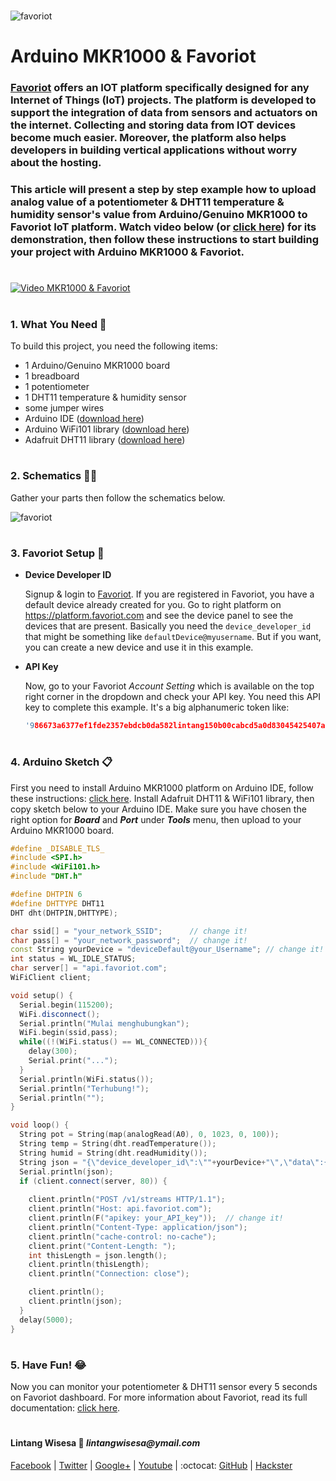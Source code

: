 #

![favoriot](https://www.favoriot.com/wp-content/uploads/2017/03/favoriot-1.png)

# Arduino MKR1000 & Favoriot

### **[Favoriot](https://www.favoriot.com/home/iotplatform)** offers an IOT platform specifically designed for any Internet of Things (IoT) projects. The platform is developed to support the integration of data from sensors and actuators on the internet. Collecting and storing data from IOT devices become much easier. Moreover, the platform also helps developers in building vertical applications without worry about the hosting. 

### This article will present a step by step example how to upload analog value of a potentiometer & DHT11 temperature & humidity sensor's value from Arduino/Genuino MKR1000 to Favoriot IoT platform. Watch video below (or [click here](https://www.youtube.com/watch?v=snorUeH-t38)) for its demonstration, then follow these instructions to start building your project with Arduino MKR1000 & Favoriot.

#

[![Video MKR1000 & Favoriot](https://img.youtube.com/vi/snorUeH-t38/0.jpg)](https://www.youtube.com/watch?v=snorUeH-t38)

#

### **1. What You Need** :gift:
To build this project, you need the following items:
- 1 Arduino/Genuino MKR1000 board
- 1 breadboard
- 1 potentiometer
- 1 DHT11 temperature & humidity sensor
- some jumper wires
- Arduino IDE ([download here](https://www.arduino.cc/en/Main/Software))
- Arduino WiFi101 library ([download here](https://www.arduino.cc/en/Reference/WiFi101))
- Adafruit DHT11 library ([download here](https://github.com/adafruit/DHT-sensor-library))

#

### **2. Schematics** :wrench::hammer:

Gather your parts then follow the schematics below.

![favoriot](https://www.favoriot.com/wp-content/uploads/2017/03/favoriot-1.png)

#

### **3. Favoriot Setup** :purple_heart:

- __Device Developer ID__

  Signup & login to [Favoriot](https://platform.favoriot.com/login). If you are registered in Favoriot, you have a default device already created for you. Go to right platform on https://platform.favoriot.com and see the device panel to see the devices that are present. Basically you need the ```device_developer_id``` that might be something like ```defaultDevice@myusername```. But if you want, you can create a new device and use it in this example.

- __API Key__

  Now, go to your Favoriot *Account Setting* which is available on the top right corner in the dropdown and check your API key. You need this API key to complete this example. It's a big alphanumeric token like:
  ```c++
  '986673a6377ef1fde2357ebdcb0da582lintang150b00cabcd5a0d83045425407ab4'
  ```

#

### **4. Arduino Sketch** :clipboard:

First you need to install Arduino MKR1000 platform on Arduino IDE, follow these instructions: [click here](https://www.arduino.cc/en/Guide/MKR1000). Install Adafruit DHT11 & WiFi101 library, then copy sketch below to your Arduino IDE. Make sure you have chosen the right option for **_Board_** and **_Port_** under **_Tools_** menu, then upload to your Arduino MKR1000 board.

```c++
#define _DISABLE_TLS_
#include <SPI.h>
#include <WiFi101.h>
#include "DHT.h" 

#define DHTPIN 6
#define DHTTYPE DHT11
DHT dht(DHTPIN,DHTTYPE);

char ssid[] = "your_network_SSID";      // change it!
char pass[] = "your_network_password";  // change it!
const String yourDevice = "deviceDefault@your_Username"; // change it!
int status = WL_IDLE_STATUS;
char server[] = "api.favoriot.com";
WiFiClient client;

void setup() {
  Serial.begin(115200);
  WiFi.disconnect();
  Serial.println("Mulai menghubungkan");
  WiFi.begin(ssid,pass);
  while((!(WiFi.status() == WL_CONNECTED))){
    delay(300);
    Serial.print("...");
  }
  Serial.println(WiFi.status());
  Serial.println("Terhubung!");
  Serial.println("");
}

void loop() {
  String pot = String(map(analogRead(A0), 0, 1023, 0, 100));
  String temp = String(dht.readTemperature());
  String humid = String(dht.readHumidity());
  String json = "{\"device_developer_id\":\""+yourDevice+"\",\"data\":{\"Potentio\":\""+pot+"\",\"Temperature\":\""+temp+"\",\"Humidity\":\""+humid+"\"}}";
  Serial.println(json);
  if (client.connect(server, 80)) {
    
    client.println("POST /v1/streams HTTP/1.1");
    client.println("Host: api.favoriot.com");
    client.println(F("apikey: your_API_key"));  // change it!
    client.println("Content-Type: application/json");
    client.println("cache-control: no-cache");
    client.print("Content-Length: ");
    int thisLength = json.length();
    client.println(thisLength);
    client.println("Connection: close");

    client.println();
    client.println(json);
  }
  delay(5000);
}
```

#

### **5. Have Fun!** :joy:
Now you can monitor your potentiometer & DHT11 sensor every 5 seconds on Favoriot dashboard. For more information about Favoriot, read its full documentation: [click here](https://platform.favoriot.com/tutorial/).

#

#### Lintang Wisesa :love_letter: _lintangwisesa@ymail.com_

[Facebook](https://www.facebook.com/lintangbagus) | 
[Twitter](https://twitter.com/Lintang_Wisesa) |
[Google+](https://plus.google.com/u/0/+LintangWisesa1) |
[Youtube](https://www.youtube.com/user/lintangbagus) | 
:octocat: [GitHub](https://github.com/LintangWisesa) |
[Hackster](https://www.hackster.io/lintangwisesa)

